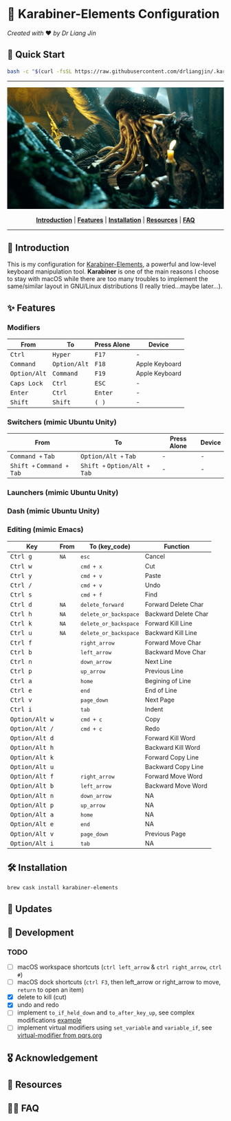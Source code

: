 # :musical_keyboard: Karabiner-Elements Configuration
*Created with* :heart: *by Dr Liang Jin*

## :rocket: Quick Start
```bash
bash -c "$(curl -fsSL https://raw.githubusercontent.com/drliangjin/.karabiner.d/master/tools/install)"
```
- - -

<p align="center"><img src="/assets/images/davy_jones.jpg" alt="davy_jones"/></p>
<p align="center">
  <b><a href="#introduction">Introduction</a></b>
  |
  <b><a href="#features">Features</a></b>
  |
  <b><a href="#installation">Installation</a></b>
  |
  <b><a href="#resources">Resources</a></b>  
  |
  <b><a href="#features">FAQ</a></b>  
</p>

- - -

## :scroll: Introduction

This is my configuration for [Karabiner-Elements](https://pqrs.org/osx/karabiner/), a powerful and low-level keyboard manipulation tool. **Karabiner** is one of the main reasons I choose to stay with macOS while there are too many troubles to implement the same/similar layout in GNU/Linux distributions (I really tried...maybe later...).

## :sparkles: Features

### Modifiers

| From                    | To                      | Press Alone                   | Device         |
|-------------------------|-------------------------|-------------------------------|----------------|
| <kbd> Ctrl </kbd>       | <kbd> Hyper </kbd>      | <kbd> F17 </kbd>              | -              |
| <kbd> Command </kbd>    | <kbd> Option/Alt </kbd> | <kbd> F18 </kbd>              | Apple Keyboard |
| <kbd> Option/Alt </kbd> | <kbd> Command </kbd>    | <kbd> F19 </kbd>              | Apple Keyboard |
| <kbd> Caps Lock </kbd>  | <kbd> Ctrl </kbd>       | <kbd> ESC </kbd>              | -              |
| <kbd> Enter </kbd>      | <kbd> Ctrl </kbd>       | <kbd> Enter </kbd>            | -              |
| <kbd> Shift </kbd>      | <kbd> Shift </kbd>      | <kbd> ( </kbd> <kbd> ) </kbd> | -              |

### Switchers (mimic Ubuntu Unity)

| From                    | To                      | Press Alone                   | Device         |
|-------------------------|-------------------------|-------------------------------|----------------|
| <kbd> Command </kbd> `+` <kbd> Tab </kbd>   | <kbd> Option/Alt </kbd> `+` <kbd> Tab </kbd> | - | - |
| <kbd> Shift </kbd> `+` <kbd> Command </kbd> `+` <kbd> Tab </kbd>   | <kbd> Shift </kbd> `+` <kbd> Option/Alt </kbd> `+` <kbd> Tab </kbd> | - | - |

### Launchers (mimic Ubuntu Unity)

### Dash (mimic Ubuntu Unity)

### Editing (mimic Emacs)

| Key                              | From   | To (key_code)  | Function  |
|----------------------------------|--------|----------------|-----------------|
| <kbd> Ctrl </kbd> <kbd> g </kbd> | `NA`   | `esc`          | Cancel |
| <kbd> Ctrl </kbd> <kbd> w </kbd> |        | `cmd + x`      | Cut                |
| <kbd> Ctrl </kbd> <kbd> y </kbd> |        | `cmd + v`      | Paste                |
| <kbd> Ctrl </kbd> <kbd> / </kbd> |        | `cmd + v`      | Undo                |
| <kbd> Ctrl </kbd> <kbd> s </kbd> |        | `cmd + f`      | Find                |
| <kbd> Ctrl </kbd> <kbd> d </kbd> | `NA`   | `delete_forward` | Forward Delete Char   |
| <kbd> Ctrl </kbd> <kbd> h </kbd> | `NA`   | `delete_or_backspace`  | Backward Delete Char                |
| <kbd> Ctrl </kbd> <kbd> k </kbd> | `NA`   | `delete_or_backspace`  | Forward Kill Line                |
| <kbd> Ctrl </kbd> <kbd> u </kbd> | `NA`   | `delete_or_backspace`  | Backward Kill Line                |
| <kbd> Ctrl </kbd> <kbd> f </kbd> |        | `right_arrow`          | Forward Move Char                |
| <kbd> Ctrl </kbd> <kbd> b </kbd> |        | `left_arrow`           | Backward Move Char                |
| <kbd> Ctrl </kbd> <kbd> n </kbd> |        | `down_arrow`           | Next Line                |
| <kbd> Ctrl </kbd> <kbd> p </kbd> |        | `up_arrow`             | Previous Line                |
| <kbd> Ctrl </kbd> <kbd> a </kbd> |        | `home`                 | Begining of Line             |
| <kbd> Ctrl </kbd> <kbd> e </kbd> |        | `end`                  | End of Line                |
| <kbd> Ctrl </kbd> <kbd> v </kbd> |        | `page_down`            | Next Page                |
| <kbd> Ctrl </kbd> <kbd> i </kbd> |        | `tab`                  | Indent        |
| <kbd> Option/Alt </kbd> <kbd> w </kbd> |        | `cmd + c`       | Copy                |
| <kbd> Option/Alt </kbd> <kbd> / </kbd> |        | `cmd + c`       | Redo                |
| <kbd> Option/Alt </kbd> <kbd> d </kbd> |        |                 | Forward Kill Word        |
| <kbd> Option/Alt </kbd> <kbd> h </kbd> |        |                 | Backward Kill Word        |
| <kbd> Option/Alt </kbd> <kbd> k </kbd> |        |                 | Forward Copy Line                |
| <kbd> Option/Alt </kbd> <kbd> u </kbd> |        |                 | Backward Copy Line                |
| <kbd> Option/Alt </kbd> <kbd> f </kbd> |        | `right_arrow`   | Forward Move Word               |
| <kbd> Option/Alt </kbd> <kbd> b </kbd> |        | `left_arrow`    | Backward Move Word                |
| <kbd> Option/Alt </kbd> <kbd> n </kbd> |        | `down_arrow`    | NA                |
| <kbd> Option/Alt </kbd> <kbd> p </kbd> |        | `up_arrow`      | NA                |
| <kbd> Option/Alt </kbd> <kbd> a </kbd> |        | `home`          | NA             |
| <kbd> Option/Alt </kbd> <kbd> e </kbd> |        | `end`           | NA                |
| <kbd> Option/Alt </kbd> <kbd> v </kbd> |        | `page_down`     | Previous Page                |
| <kbd> Option/Alt </kbd> <kbd> i </kbd> |        | `tab`           | NA |
## :hammer_and_wrench: Installation
```bash
brew cask install karabiner-elements
```

## :loudspeaker: Updates

## :construction: Development
### TODO
- [ ] macOS workspace shortcuts (`ctrl left_arrow` & `ctrl right_arrow`, `ctrl #`)
- [ ] macOS dock shortcuts (`ctrl F3`, then left_arrow or right_arrow to move, `return` to open an item)
- [x] delete to kill (cut)
- [x] undo and redo
- [ ] implement `to_if_held_down` and `to_after_key_up`, see complex modifications [example](https://github.com/pqrs-org/KE-complex_modifications/blob/8f48a175795e1e737a6885068d729cb4586114a4/docs/json/example_halt.json)
- [ ] implement virtual modifiers using `set_variable` and `variable_if`, see [virtual-modifier from pqrs.org](https://pqrs.org/osx/karabiner/json.html#virtual-modifier)
## :medal_military: Acknowledgement

## :open_book: Resources

## :raising_hand_woman: FAQ
